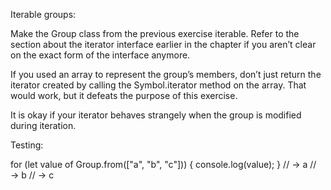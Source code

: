 Iterable groups:

Make the Group class from the previous exercise iterable. Refer to the section about the iterator interface earlier in the chapter if you aren’t clear on the exact form of the interface anymore.

If you used an array to represent the group’s members, don’t just return the iterator created by calling the Symbol.iterator method on the array. That would work, but it defeats the purpose of this exercise.

It is okay if your iterator behaves strangely when the group is modified during iteration.

Testing:

for (let value of Group.from(["a", "b", "c"])) {
  console.log(value);
}
// → a
// → b
// → c